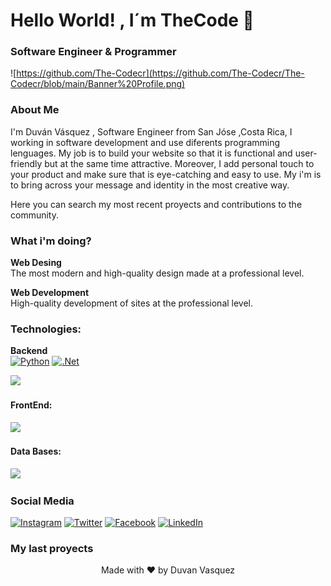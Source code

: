 <h1 align = "left" > Hello World! ,  I´m  TheCode 👋 </h1 > 

### Software Engineer & Programmer  

![https://github.com/The-Codecr](https://github.com/The-Codecr/The-Codecr/blob/main/Banner%20Profile.png)

### About Me
I'm Duván Vásquez , Software Engineer from San Jóse ,Costa Rica, I working in software development and use diferents programming lenguages. My job is to build your website so that it is functional and user-friendly but at the same time attractive. Moreover, I add personal touch to your product and make sure that is eye-catching and easy to use. My i'm is to bring across your message and identity in the most creative way.
  
Here you can search my most recent proyects and contributions to the community.

### What i'm doing? 

<p align ="left">
  <b>Web Desing</b> <br>
  The most modern and high-quality design made at a professional level.

  <b>Web Development </b> <br>
   High-quality development of sites at the professional level.
</p>

### Technologies:
 <b>Backend</b><br>
 [![Python](https://img.shields.io/badge/Python-545BCF?style=for-the-badge&logo=python&logoColor=white&labelColor=101010)]()
 [![.Net](https://img.shields.io/badge/Python-545BCF?style=for-the-badge&logo=python&logoColor=white&labelColor=101010)]()

<p align="left">
  <a href="https://skillicons.dev">
    <img src="https://skillicons.dev/icons?i=py,dotnet,cs,js,git,github,postman,)" />
  </a>
</p>

<h4>FrontEnd:</h4>
<p align="left">
  <a href="https://skillicons.dev">
    <img src="https://skillicons.dev/icons?i=html,css,sass,react,)" />
  </a>
</p>

<h4>Data Bases:</h4>
<p align="left">
  <a href="https://skillicons.dev">
    <img src="https://skillicons.dev/icons?i=mongodb,sql,)" />
  </a>
</p>


### Social Media

[![Instagram](https://img.shields.io/badge/Instagram-@TheCodecr-545BCF?style=for-the-badge&logo=instagram&logoColor=white&labelColor=101010)](https://www.instagram.com/the.codecr)
[![Twitter](https://img.shields.io/badge/Twitter-@TheCode-545BCF?style=for-the-badge&logo=twitter&logoColor=white&labelColor=101010)](https://twitter.com/dvlCode)
[![Facebook](https://img.shields.io/badge/Facebook-@TheCode-545BCF?style=for-the-badge&logo=facebook&logoColor=white&labelColor=101010)](https://www.facebook.com/duvan.vasquez.773/)
[![LinkedIn](https://img.shields.io/badge/LinkedIn-Duvan_Vasquez-545BCF?style=for-the-badge&logo=linkedin&logoColor=white&labelColor=101010)](https://www.linkedin.com/in/duv%C3%A1n-v%C3%A1squez/)


### My last proyects  




 <p align="center">
 Made with ❤ by  Duvan Vasquez 
</p>
